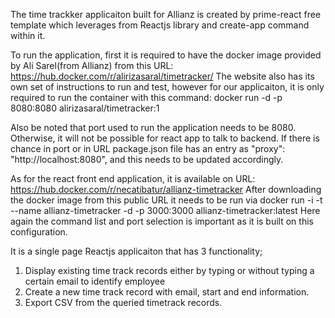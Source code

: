 The time trackker applicaiton built for Allianz is created by prime-react free template
which leverages from Reactjs library and create-app command within it.

To run the application, first it is required to have the docker image provided by Ali Sarel(from Allianz)
from this URL: https://hub.docker.com/r/alirizasaral/timetracker/ 
The website also has its own set of instructions to run and test, however for our applicaiton,
it is only required to run the container with this command: 
docker run -d -p 8080:8080 alirizasaral/timetracker:1

Also be noted that port used to run the application needs to be 8080.
Otherwise, it will not be possible for react app to talk to backend.
If there is chance in port or in URL package.json file has an entry as "proxy": "http://localhost:8080",
and this needs to be updated accordingly.

As for the react front end application, it is available on URL: https://hub.docker.com/r/necatibatur/allianz-timetracker
After downloading the docker image from this public URL it needs to be run via 
docker run -i -t --name allianz-timetracker  -d -p 3000:3000 allianz-timetracker:latest
Here again the command list and port selection is important as it is built on this configuration.

It is a single page Reactjs applicaiton that has 3 functionality;
1. Display existing time track records either by typing or without typing a certain email to identify employee
2. Create a new time track record with email, start and end information.
3. Export CSV from the queried timetrack records.
